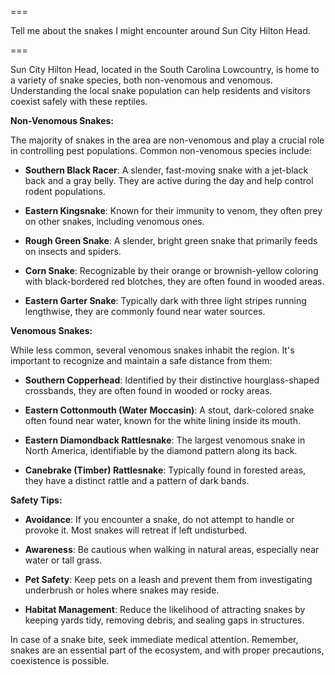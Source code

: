===

Tell me about the snakes I might encounter around Sun City Hilton Head.

===

Sun City Hilton Head, located in the South Carolina Lowcountry, is home to a variety of snake species, both non-venomous and venomous. Understanding the local snake population can help residents and visitors coexist safely with these reptiles.

**Non-Venomous Snakes:**

The majority of snakes in the area are non-venomous and play a crucial role in controlling pest populations. Common non-venomous species include:

- **Southern Black Racer**: A slender, fast-moving snake with a jet-black back and a gray belly. They are active during the day and help control rodent populations.

- **Eastern Kingsnake**: Known for their immunity to venom, they often prey on other snakes, including venomous ones.

- **Rough Green Snake**: A slender, bright green snake that primarily feeds on insects and spiders.

- **Corn Snake**: Recognizable by their orange or brownish-yellow coloring with black-bordered red blotches, they are often found in wooded areas.

- **Eastern Garter Snake**: Typically dark with three light stripes running lengthwise, they are commonly found near water sources.

**Venomous Snakes:**

While less common, several venomous snakes inhabit the region. It's important to recognize and maintain a safe distance from them:

- **Southern Copperhead**: Identified by their distinctive hourglass-shaped crossbands, they are often found in wooded or rocky areas. 

- **Eastern Cottonmouth (Water Moccasin)**: A stout, dark-colored snake often found near water, known for the white lining inside its mouth. 

- **Eastern Diamondback Rattlesnake**: The largest venomous snake in North America, identifiable by the diamond pattern along its back. 

- **Canebrake (Timber) Rattlesnake**: Typically found in forested areas, they have a distinct rattle and a pattern of dark bands.

**Safety Tips:**

- **Avoidance**: If you encounter a snake, do not attempt to handle or provoke it. Most snakes will retreat if left undisturbed.

- **Awareness**: Be cautious when walking in natural areas, especially near water or tall grass.

- **Pet Safety**: Keep pets on a leash and prevent them from investigating underbrush or holes where snakes may reside.

- **Habitat Management**: Reduce the likelihood of attracting snakes by keeping yards tidy, removing debris, and sealing gaps in structures.

In case of a snake bite, seek immediate medical attention. Remember, snakes are an essential part of the ecosystem, and with proper precautions, coexistence is possible. 